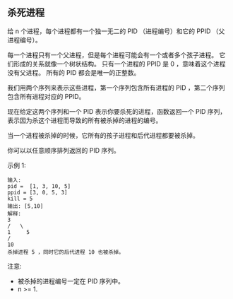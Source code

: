 ## 杀死进程

给 n 个进程，每个进程都有一个独一无二的 PID （进程编号）和它的 PPID （父进程编号）。

每一个进程只有一个父进程，但是每个进程可能会有一个或者多个孩子进程。
它们形成的关系就像一个树状结构。
只有一个进程的 PPID 是 0 ，意味着这个进程没有父进程。
所有的 PID 都会是唯一的正整数。

我们用两个序列来表示这些进程，第一个序列包含所有进程的 PID ，第二个序列包含所有进程对应的 PPID。

现在给定这两个序列和一个 PID 表示你要杀死的进程，函数返回一个 PID 序列，表示因为杀这个进程而导致的所有被杀掉的进程的编号。

当一个进程被杀掉的时候，它所有的孩子进程和后代进程都要被杀掉。

你可以以任意顺序排列返回的 PID 序列。

示例 1:

```
输入:
pid =  [1, 3, 10, 5]
ppid = [3, 0, 5, 3]
kill = 5
输出: [5,10]
解释:
3
/   \
1     5
/
10
杀掉进程 5 ，同时它的后代进程 10 也被杀掉。
```
注意:

* 被杀掉的进程编号一定在 PID 序列中。
* n >= 1.